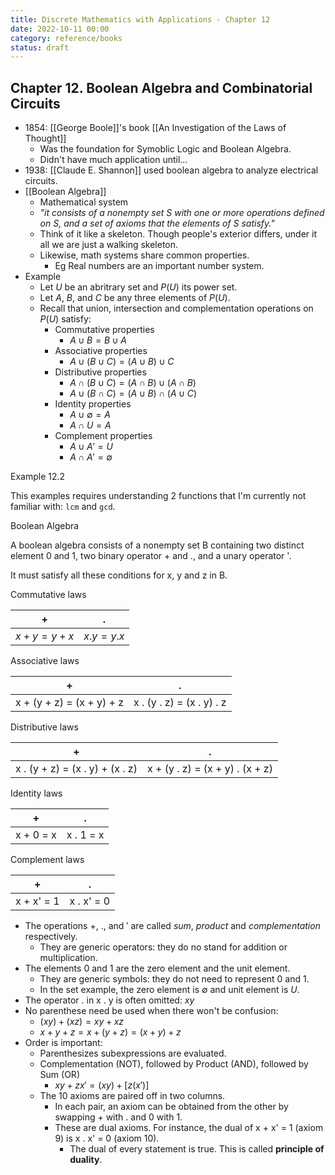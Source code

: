 ```yaml
---
title: Discrete Mathematics with Applications - Chapter 12
date: 2022-10-11 00:00
category: reference/books
status: draft
---
```


## Chapter 12. Boolean Algebra and Combinatorial Circuits

* 1854: [[George Boole]]'s book [[An Investigation of the Laws of Thought]]
    * Was the foundation for Symoblic Logic and Boolean Algebra.
    * Didn't have much application until...
* 1938: [[Claude E. Shannon]] used boolean algebra to analyze electrical circuits.
* [[Boolean Algebra]]
    * Mathematical system
    * *"it consists of a nonempty set S with one or more operations defined on S, and a set of axioms that the elements of S satisfy."*
    * Think of it like a skeleton. Though people's exterior differs, under it all we are just a walking skeleton.
    * Likewise, math systems share common properties.
        * Eg Real numbers are an important number system.
* Example
    * Let $U$ be an abritrary set and $P(U)$ its power set.
    * Let $A$, $B$, and $C$ be any three elements of $P(U)$.
    * Recall that union, intersection and complementation operations on $P(U)$ satisfy:
        * Commutative properties
            * $A \cup B = B \cup A$
        * Associative properties
            * $A \cup (B \cup C) = (A \cup B) \cup C$
        * Distributive properties
            * $A \cap (B \cup C) = (A \cap B) \cup (A \cap B)$
            * $A \cup (B \cap C) = (A \cup B) \cap (A \cup C)$
        * Identity properties
            *  $A \cup \emptyset = A$
            * $A \cap U = A$
        * Complement properties
            * $A \cup A' = U$
            * $A \cap A' = \emptyset$

Example 12.2

This examples requires understanding 2 functions that I'm currently not familiar with: `lcm` and `gcd`.

Boolean Algebra

A boolean algebra consists of a nonempty set B containing two distinct element 0 and 1, two binary operator + and ., and a unary operator '.

It must satisfy all these conditions for x, y and z in B.

Commutative laws

| +   | .   |
| --- | --- |
|  $x + y = y + x$   |  $x . y = y . x$   |

Associative laws

| +   | .   |
| --- | --- |
|  x + (y + z) = (x + y) + z   |  x . (y . z) = (x . y) . z   |

Distributive laws

| +                               | .   |
| ------------------------------- | --- |
| x . (y + z) = (x . y) + (x . z) | x + (y . z) = (x + y) . (x + z)  |

Identity laws

| +         | .         | 
| --------- | --------- |
| x + 0 = x | x . 1 = x |

Complement laws

| +   | .   |
| --- | --- |
|  x + x' = 1   | x . x' = 0    |

* The operations $+$, $.$, and $'$ are called *sum*, *product* and *complementation* respectively.
    * They are generic operators: they do no stand for addition or multiplication.
* The elements 0 and 1 are the zero element and the unit element.
    * They are generic symbols: they do not need to represent 0 and 1.
    * In the set example, the zero element is $\emptyset$ and unit element is $U$.
* The operator . in x . y is often omitted: $xy$
* No parenthese need be used when there won't be confusion:
    * $(xy) + (xz) = xy + xz$
    * $x + y + z = x + ( y + z) = (x + y) + z$
* Order is important:
    * Parenthesizes subexpressions are evaluated.
    * Complementation (NOT), followed by Product (AND), followed by Sum (OR)
        * $xy + zx' = (xy) + [z(x')]$
    * The 10 axioms are paired off in two columns.
        * In each pair, an axiom can be obtained from the other by swapping $+$ with $.$ and $0$ with $1$.
        * These are dual axioms. For instance, the dual of x + x' = 1 (axiom 9) is x . x' = 0 (axiom 10).
            * The dual of every statement is true. This is called **principle of duality**.